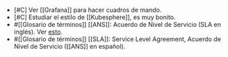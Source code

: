 - [#C] Ver [[Grafana]] para hacer cuadros de mando.
- [#C] Estudiar el estilo de [[Kubesphere]], es muy bonito.
- #[[Glosario de términos]] [[ANS]]: Acuerdo de Nivel de Servicio (SLA en inglés). Ver [esto](https://www.ambit-bst.com/blog/c%C3%B3mo-definir-y-qu%C3%A9-incluir-en-un-acuerdo-de-nivel-de-servicio-ans-o-sla).
- #[[Glosario de términos]] [[SLA]]: Service Level Agreement, Acuerdo de Nivel de Servicio ([[ANS]] en español).
